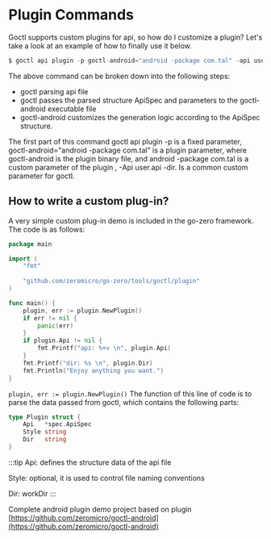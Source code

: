 # Plugin Commands

Goctl supports custom plugins for api, so how do I customize a plugin? Let's take a look at an example of how to finally use it below.
```go
$ goctl api plugin -p goctl-android="android -package com.tal" -api user.api -dir .
```

The above command can be broken down into the following steps:
* goctl parsing api file
* goctl passes the parsed structure ApiSpec and parameters to the goctl-android executable file
* goctl-android customizes the generation logic according to the ApiSpec structure.

The first part of this command goctl api plugin -p is a fixed parameter, goctl-android="android -package com.tal" is a plugin parameter, where goctl-android is the plugin binary file, and android -package com.tal is a custom parameter of the plugin , -Api user.api -dir. Is a common custom parameter for goctl.
## How to write a custom plug-in?
A very simple custom plug-in demo is included in the go-zero framework. The code is as follows:
```go
package main

import (
    "fmt"
    
    "github.com/zeromicro/go-zero/tools/goctl/plugin"
)

func main() {
    plugin, err := plugin.NewPlugin()
    if err != nil {
        panic(err)
    }
    if plugin.Api != nil {
        fmt.Printf("api: %+v \n", plugin.Api)
    }
    fmt.Printf("dir: %s \n", plugin.Dir)
    fmt.Println("Enjoy anything you want.")
}
```

`plugin, err := plugin.NewPlugin()` The function of this line of code is to parse the data passed from goctl, which contains the following parts:

```go
type Plugin struct {
    Api   *spec.ApiSpec
    Style string
    Dir   string
}
```

:::tip
Api: defines the structure data of the api file

Style: optional, it is used to control file naming conventions

Dir: workDir
:::

Complete android plugin demo project based on plugin
[https://github.com/zeromicro/goctl-android](https://github.com/zeromicro/goctl-android)
